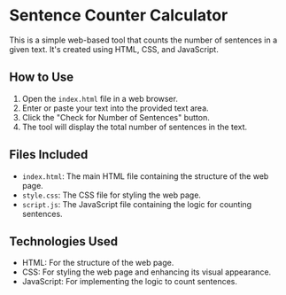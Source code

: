 # Sentence Counter Calculator

This is a simple web-based tool that counts the number of sentences in a given text. It's created using HTML, CSS, and JavaScript.

## How to Use

1. Open the `index.html` file in a web browser.
2. Enter or paste your text into the provided text area.
3. Click the "Check for Number of Sentences" button.
4. The tool will display the total number of sentences in the text.

## Files Included

- `index.html`: The main HTML file containing the structure of the web page.
- `style.css`: The CSS file for styling the web page.
- `script.js`: The JavaScript file containing the logic for counting sentences.

## Technologies Used

- HTML: For the structure of the web page.
- CSS: For styling the web page and enhancing its visual appearance.
- JavaScript: For implementing the logic to count sentences.